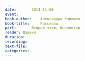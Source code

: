 ```yaml
---
date:		2014-11-08
event:
book-author:	Александра Халаман
book-title:		Рассказы
part:		Второй этаж; Инспектор
reader:	Дашкин
duration:
recording:
text-file:
categories:
---
```

